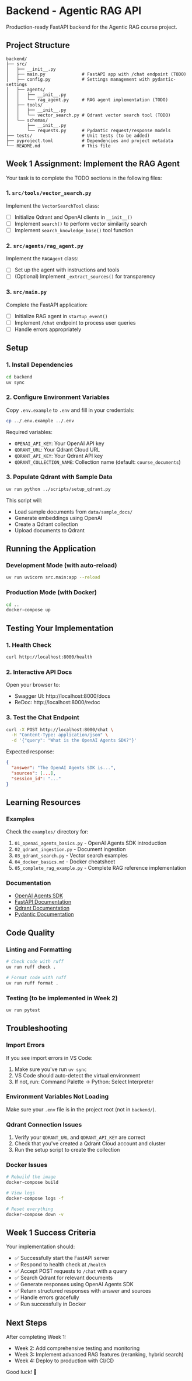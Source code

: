 # Backend - Agentic RAG API

Production-ready FastAPI backend for the Agentic RAG course project.

## Project Structure

```
backend/
├── src/
│   ├── __init__.py
│   ├── main.py              # FastAPI app with /chat endpoint (TODO)
│   ├── config.py            # Settings management with pydantic-settings
│   ├── agents/
│   │   ├── __init__.py
│   │   └── rag_agent.py     # RAG agent implementation (TODO)
│   ├── tools/
│   │   ├── __init__.py
│   │   └── vector_search.py # Qdrant vector search tool (TODO)
│   └── schemas/
│       ├── __init__.py
│       └── requests.py      # Pydantic request/response models
├── tests/                   # Unit tests (to be added)
├── pyproject.toml           # Dependencies and project metadata
└── README.md                # This file
```

## Week 1 Assignment: Implement the RAG Agent

Your task is to complete the TODO sections in the following files:

### 1. `src/tools/vector_search.py`

Implement the `VectorSearchTool` class:
- [ ] Initialize Qdrant and OpenAI clients in `__init__()`
- [ ] Implement `search()` to perform vector similarity search
- [ ] Implement `search_knowledge_base()` tool function

### 2. `src/agents/rag_agent.py`

Implement the `RAGAgent` class:
- [ ] Set up the agent with instructions and tools
- [ ] (Optional) Implement `_extract_sources()` for transparency

### 3. `src/main.py`

Complete the FastAPI application:
- [ ] Initialize RAG agent in `startup_event()`
- [ ] Implement `/chat` endpoint to process user queries
- [ ] Handle errors appropriately

## Setup

### 1. Install Dependencies

```bash
cd backend
uv sync
```

### 2. Configure Environment Variables

Copy `.env.example` to `.env` and fill in your credentials:

```bash
cp ../.env.example ../.env
```

Required variables:
- `OPENAI_API_KEY`: Your OpenAI API key
- `QDRANT_URL`: Your Qdrant Cloud URL
- `QDRANT_API_KEY`: Your Qdrant API key
- `QDRANT_COLLECTION_NAME`: Collection name (default: `course_documents`)

### 3. Populate Qdrant with Sample Data

```bash
uv run python ../scripts/setup_qdrant.py
```

This script will:
- Load sample documents from `data/sample_docs/`
- Generate embeddings using OpenAI
- Create a Qdrant collection
- Upload documents to Qdrant

## Running the Application

### Development Mode (with auto-reload)

```bash
uv run uvicorn src.main:app --reload
```

### Production Mode (with Docker)

```bash
cd ..
docker-compose up
```

## Testing Your Implementation

### 1. Health Check

```bash
curl http://localhost:8000/health
```

### 2. Interactive API Docs

Open your browser to:
- Swagger UI: http://localhost:8000/docs
- ReDoc: http://localhost:8000/redoc

### 3. Test the Chat Endpoint

```bash
curl -X POST http://localhost:8000/chat \
  -H "Content-Type: application/json" \
  -d '{"query": "What is the OpenAI Agents SDK?"}'
```

Expected response:
```json
{
  "answer": "The OpenAI Agents SDK is...",
  "sources": [...],
  "session_id": "..."
}
```

## Learning Resources

### Examples

Check the `examples/` directory for:
1. `01_openai_agents_basics.py` - OpenAI Agents SDK introduction
2. `02_qdrant_ingestion.py` - Document ingestion
3. `03_qdrant_search.py` - Vector search examples
4. `04_docker_basics.md` - Docker cheatsheet
5. `05_complete_rag_example.py` - Complete RAG reference implementation

### Documentation

- [OpenAI Agents SDK](https://platform.openai.com/docs/assistants/overview)
- [FastAPI Documentation](https://fastapi.tiangolo.com/)
- [Qdrant Documentation](https://qdrant.tech/documentation/)
- [Pydantic Documentation](https://docs.pydantic.dev/)

## Code Quality

### Linting and Formatting

```bash
# Check code with ruff
uv run ruff check .

# Format code with ruff
uv run ruff format .
```

### Testing (to be implemented in Week 2)

```bash
uv run pytest
```

## Troubleshooting

### Import Errors

If you see import errors in VS Code:
1. Make sure you've run `uv sync`
2. VS Code should auto-detect the virtual environment
3. If not, run: Command Palette → Python: Select Interpreter

### Environment Variables Not Loading

Make sure your `.env` file is in the project root (not in `backend/`).

### Qdrant Connection Issues

1. Verify your `QDRANT_URL` and `QDRANT_API_KEY` are correct
2. Check that you've created a Qdrant Cloud account and cluster
3. Run the setup script to create the collection

### Docker Issues

```bash
# Rebuild the image
docker-compose build

# View logs
docker-compose logs -f

# Reset everything
docker-compose down -v
```

## Week 1 Success Criteria

Your implementation should:
- ✅ Successfully start the FastAPI server
- ✅ Respond to health check at `/health`
- ✅ Accept POST requests to `/chat` with a query
- ✅ Search Qdrant for relevant documents
- ✅ Generate responses using OpenAI Agents SDK
- ✅ Return structured responses with answer and sources
- ✅ Handle errors gracefully
- ✅ Run successfully in Docker

## Next Steps

After completing Week 1:
- Week 2: Add comprehensive testing and monitoring
- Week 3: Implement advanced RAG features (reranking, hybrid search)
- Week 4: Deploy to production with CI/CD

Good luck! 🚀
